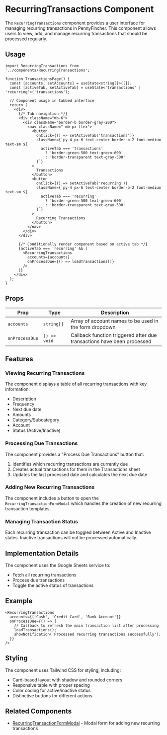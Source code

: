 # RecurringTransactions Component

The `RecurringTransactions` component provides a user interface for managing recurring transactions in PennyFincher. This component allows users to view, add, and manage recurring transactions that should be processed regularly.

## Usage

```tsx
import RecurringTransactions from '../components/RecurringTransactions';

function TransactionsPage() {
  const [accounts, setAccounts] = useState<string[]>([]);
  const [activeTab, setActiveTab] = useState<'transactions' | 'recurring'>('transactions');
  
  // Component usage in tabbed interface
  return (
    <div>
      {/* Tab navigation */}
      <div className="mb-6">
        <div className="border-b border-gray-200">
          <nav className="-mb-px flex">
            <button
              onClick={() => setActiveTab('transactions')}
              className={`py-4 px-6 text-center border-b-2 font-medium text-sm ${
                activeTab === 'transactions'
                  ? 'border-green-500 text-green-600'
                  : 'border-transparent text-gray-500'
              }`}
            >
              Transactions
            </button>
            <button
              onClick={() => setActiveTab('recurring')}
              className={`py-4 px-6 text-center border-b-2 font-medium text-sm ${
                activeTab === 'recurring'
                  ? 'border-green-500 text-green-600'
                  : 'border-transparent text-gray-500'
              }`}
            >
              Recurring Transactions
            </button>
          </nav>
        </div>
      </div>
      
      {/* Conditionally render component based on active tab */}
      {activeTab === 'recurring' && (
        <RecurringTransactions 
          accounts={accounts} 
          onProcessDue={() => loadTransactions()}
        />
      )}
    </div>
  );
}
```

## Props

| Prop | Type | Description |
|------|------|-------------|
| `accounts` | `string[]` | Array of account names to be used in the form dropdown |
| `onProcessDue` | `() => void` | Callback function triggered after due transactions have been processed |

## Features

### Viewing Recurring Transactions

The component displays a table of all recurring transactions with key information:
- Description
- Frequency
- Next due date
- Amounts
- Category/Subcategory
- Account
- Status (Active/Inactive)

### Processing Due Transactions

The component provides a "Process Due Transactions" button that:
1. Identifies which recurring transactions are currently due
2. Creates actual transactions for them in the Transactions sheet
3. Updates the last processed date and calculates the next due date

### Adding New Recurring Transactions

The component includes a button to open the `RecurringTransactionFormModal` which handles the creation of new recurring transaction templates.

### Managing Transaction Status

Each recurring transaction can be toggled between Active and Inactive states. Inactive transactions will not be processed automatically.

## Implementation Details

The component uses the Google Sheets service to:
- Fetch all recurring transactions
- Process due transactions
- Toggle the active status of transactions

## Example

```tsx
<RecurringTransactions 
  accounts={['Cash', 'Credit Card', 'Bank Account']} 
  onProcessDue={() => {
    // Callback to refresh the main transaction list after processing
    loadTransactions();
    showNotification('Processed recurring transactions successfully');
  }}
/>
```

## Styling

The component uses Tailwind CSS for styling, including:
- Card-based layout with shadow and rounded corners
- Responsive table with proper spacing
- Color coding for active/inactive status
- Distinctive buttons for different actions

## Related Components

- [RecurringTransactionFormModal](./RecurringTransactionFormModal.md) - Modal form for adding new recurring transactions